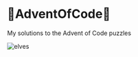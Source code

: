 # 🎅AdventOfCode🧝
My solutions to the Advent of Code puzzles


![elves](https://github.com/Patch4Code/AdventOfCode/assets/116561421/bdad56ed-6685-4eba-8fe1-da6661f3f196)
